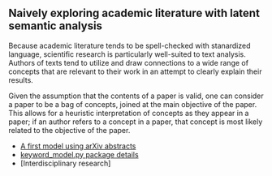 ## Naively exploring academic literature with latent semantic analysis
Because academic literature tends to be spell-checked with stanardized language, scientific research is particularly well-suited to text analysis. Authors of texts tend to utilize and draw connections to a wide range of concepts that are relevant to their work in an attempt to clearly explain their results. 

Given the assumption that the contents of a paper is valid, one can consider a paper to be a bag of concepts, joined at the main objective of the paper. This allows for a heuristic interpretation of concepts as they appear in a paper; if an author refers to a concept in a paper, that concept is most likely related to the objective of the paper.

- [A first model using arXiv abstracts](_projects/_lsa/arxiv_example.md)
- [keyword_model.py package details](_projects/_lsa/code.md)
- [Interdisciplinary research]
